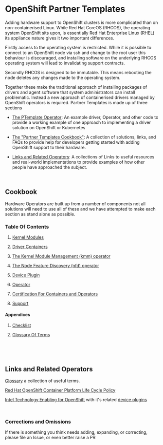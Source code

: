 # OpenShift Partner Templates

Adding hardware support to OpenShift clusters is more complicated than on non-containerised Linux. While Red Hat CoreOS (RHCOS), the operating system OpenShift sits upon, is essentially Red Hat Enterprise Linux (RHEL) its appliance nature gives it two important differences.

Firstly access to the operating system is restricted. While it is possible to connect to an OpenShift node via ssh and change to the root user this behaviour is discouraged, and installing software on the underlying RHCOS operating system will lead to invalidating support contracts.

Secondly RHCOS is designed to be immutable. This means rebooting the node deletes any changes made to the operating system.

Together these make the traditional approach of installing packages of drivers and agent software that system administrators can install problematic. Instead a new approach of containerised drivers managed by OpenShift operators is required.
Partner Templates is made up of three sections

* [The PTemplate Operator](src/README.md): An example driver, Operator, and other code to provide a working example of one approach to implementing a driver solution on OpenShift or Kubernetes

* [The "Partner Templates Cookbook"](#cookbook): A collection of solutions, links, and FAQs to provide help for developers getting started with adding OpenShift support to their hardware.

* [Links and Related Operators](#links-and-related-operators): A collections of Links to useful resources and real-world implementations to provide examples of how other people have approached the subject.

&nbsp;

## Cookbook

Hardware Operators are built up from a number of components not all solutions will need to use all of these and we have attempted to make each section as stand alone as possible.

### Table Of Contents

1. [Kernel Modules](kernel_module/README.md)

1. [Driver Containers](driver_container/README.md)

1. [The Kernel Module Management (kmm) operator](kmm/README.md)

1. [The Node Feature Discovery (nfd) operator](nfd/README.md)

1. [Device Plugin](device_plugin/README.md)

1. [Operator](operator/README.md)

1. [Certification For Containers and Operators](certfication/README.md)

1. [Support](support.md)

#### Appendices

1. [Checklist](Checklist.md)

1. [Glossary Of Terms](GLOSSARY.md)

&nbsp;

&nbsp;

## Links and Related Operators

[Glossary](glossary.md) a collection of useful terms.

[Red Hat OpenShift Container Platform Life Cycle Policy](https://access.redhat.com/support/policy/updates/openshift)

[Intel Technology Enabling for OpenShift](https://github.com/intel/intel-technology-enabling-for-openshift/tree/main) with it's related [device plugins](https://github.com/intel/intel-technology-enabling-for-openshift/tree/main)

&nbsp;

### Corrections and Omissions

If there is something you think needs adding, expanding, or correcting, please file an Issue, or even better raise a PR
